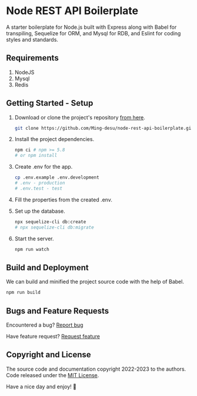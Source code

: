# Node REST API Boilerplate

A starter boilerplate for Node.js built with Express along with Babel for transpiling, Sequelize for ORM, and Mysql for RDB, and Eslint for coding styles and standards.

## Requirements
1. NodeJS
2. Mysql
3. Redis

## Getting Started - Setup
1. Download or clone the project's repository [from here](https://github.com/Ming-desu/node-rest-api-boilerplate.git).

   ```bash
   git clone https://github.com/Ming-desu/node-rest-api-boilerplate.git && cd ./node-rest-api-boilerplate
   ```

2. Install the project dependencies.

   ```bash
   npm ci # npm >= 5.8
   # or npm install
   ```

3. Create .env for the app.

   ```bash
   cp .env.example .env.development
   # .env - production
   # .env.test - test
   ```

4. Fill the properties from the created .env.

5. Set up the database.

   ```bash
   npx sequelize-cli db:create 
   # npx sequelize-cli db:migrate
   ```

6. Start the server.

   ```bash
   npm run watch
   ```

## Build and Deployment

We can build and minified the project source code with the help of Babel.

```bash
npm run build
```

## Bugs and Feature Requests
Encountered a bug? [Report bug](https://github.com/Ming-desu/node-rest-api-boilerplate/issues/new?template=bug.md)

Have feature request? [Request feature](https://github.com/Ming-desu/node-rest-api-boilerplate/issues/new?template=feature.md&labels=feature)


## Copyright and License
The source code and documentation copyright 2022-2023 to the authors. Code released under the [MIT License](https://github.com/Ming-desu/node-rest-api-boilerplate/blob/master/LICENSE).

Have a nice day and enjoy! :metal: